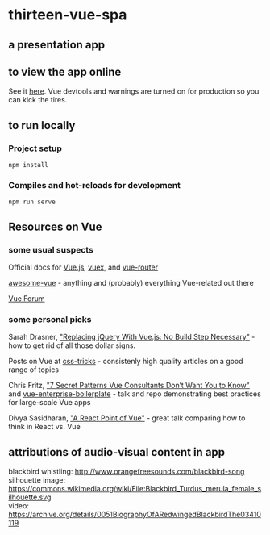 # thirteen-vue-spa
## a presentation app

## to view the app online
See it [here](https://gwvt.github.io/thirteen-vue-spa/). Vue devtools and warnings are turned on for production so you can kick the tires.

## to run locally

### Project setup
```
npm install
```

### Compiles and hot-reloads for development
```
npm run serve
```

## Resources on Vue

### some usual suspects

Official docs for [Vue.js](https://vuejs.org/), [vuex](https://vuex.vuejs.org/), and [vue-router](https://router.vuejs.org/)

[awesome-vue](https://github.com/vuejs/awesome-vue) - anything and (probably) everything Vue-related out there

[Vue Forum](https://forum.vuejs.org/)

### some personal picks

Sarah Drasner, ["Replacing jQuery With Vue.js: No Build Step Necessary"](https://www.smashingmagazine.com/2018/02/jquery-vue-javascript/) - how to get rid of all those dollar signs.

Posts on Vue at [css-tricks](https://css-tricks.com/tag/vue/) - consistenly high quality articles on a good range of topics

Chris Fritz, ["7 Secret Patterns Vue Consultants Don’t Want You to Know"](https://www.youtube.com/watch?v=7YZ5DwlLSt8) and [vue-enterprise-boilerplate](https://github.com/chrisvfritz/vue-enterprise-boilerplate) - talk and repo demonstrating best practices for large-scale Vue apps  

Divya Sasidharan, ["A React Point of Vue"](https://www.youtube.com/watch?v=5TgvhATYm3Q) - great talk comparing how to think in React vs. Vue

## attributions of audio-visual content in app

blackbird whistling: http://www.orangefreesounds.com/blackbird-song  
silhouette image: https://commons.wikimedia.org/wiki/File:Blackbird_Turdus_merula_female_silhouette.svg  
video: https://archive.org/details/0051BiographyOfARedwingedBlackbirdThe03410119
